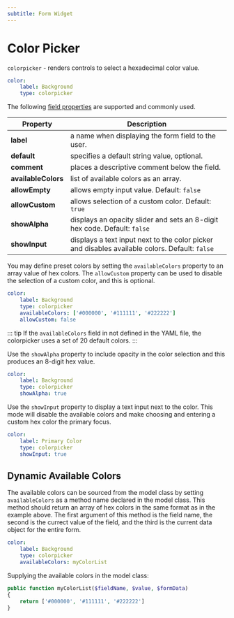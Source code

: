 ```yaml
---
subtitle: Form Widget
---
```

# Color Picker

`colorpicker` - renders controls to select a hexadecimal color value.

```yaml
color:
    label: Background
    type: colorpicker
```

The following [field properties](../form-fields.md) are supported and commonly used.

Property | Description
------------- | -------------
**label** | a name when displaying the form field to the user.
**default** | specifies a default string value, optional.
**comment** | places a descriptive comment below the field.
**availableColors** | list of available colors as an array.
**allowEmpty** | allows empty input value. Default: `false`
**allowCustom** | allows selection of a custom color. Default: `true`
**showAlpha** | displays an opacity slider and sets an 8-digit hex code. Default: `false`
**showInput** | displays a text input next to the color picker and disables available colors. Default: `false`

You may define preset colors by setting the `availableColors` property to an array value of hex colors. The `allowCustom` property can be used to disable the selection of a custom color, and this is optional.

```yaml
color:
    label: Background
    type: colorpicker
    availableColors: ['#000000', '#111111', '#222222']
    allowCustom: false
```

::: tip
If the `availableColors` field in not defined in the YAML file, the colorpicker uses a set of 20 default colors.
:::

Use the `showAlpha` property to include opacity in the color selection and this produces an 8-digit hex value.

```yaml
color:
    label: Background
    type: colorpicker
    showAlpha: true
```

Use the `showInput` property to display a text input next to the color. This mode will disable the available colors and make choosing and entering a custom hex color the primary focus.

```yaml
color:
    label: Primary Color
    type: colorpicker
    showInput: true
```

## Dynamic Available Colors

The available colors can be sourced from the model class by setting `availableColors` as a method name declared in the model class. This method should return an array of hex colors in the same format as in the example above. The first argument of this method is the field name, the second is the currect value of the field, and the third is the current data object for the entire form.

```yaml
color:
    label: Background
    type: colorpicker
    availableColors: myColorList
```

Supplying the available colors in the model class:

```php
public function myColorList($fieldName, $value, $formData)
{
    return ['#000000', '#111111', '#222222']
}
```
